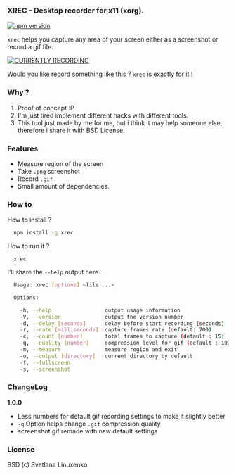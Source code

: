 ### XREC - Desktop recorder for x11 (xorg).

[![npm version](https://img.shields.io/npm/v/xrec.svg)](https://www.npmjs.com/package/xrec)

`xrec` helps you capture any area of your screen either as a screenshot or record a gif file.

[![CURRENTLY RECORDING](https://raw.githubusercontent.com/linuxenko/x11-recorder/master/screenshot.gif)](https://github.com/linuxenko/x11-recorder)

Would you like record something like this ? `xrec` is exactly for it !

### Why ?

1. Proof of concept :P
2. I'm just tired implement different hacks with different tools.
3. This tool just made by me for me, but i think it may help someone else, therefore i share it with BSD License.

### Features
  * Measure region of the screen
  * Take `.png` screenshot
  * Record `.gif`
  * Small amount of dependencies.

### How to

How to install ?

```sh
  npm install -g xrec
```

How to run it ?

```
  xrec
```

I'll share the `--help` output here.

```sh
  Usage: xrec [options] <file ...>

  Options:

    -h, --help                 output usage information
    -V, --version              output the version number
    -d, --delay [seconds]      delay before start recording (seconds)
    -r, --rate [milliseconds]  capture frames rate (default: 700)
    -c, --count [number]       total frames to capture (default : 15)
    -q, --quality [number]     compression level for gif (default : 10)
    -m, --measure              measure region and exit
    -o, --output [directory]   current directory by default
    -f, --fullscreen
    -s, --screenshot
```

### ChangeLog

**1.0.0**

  * Less numbers for default gif recording settings to make it slightly better
  * `-q` Option helps change `.gif` compression quality
  * screenshot.gif remade with new default settings

### License

BSD (c) Svetlana Linuxenko
